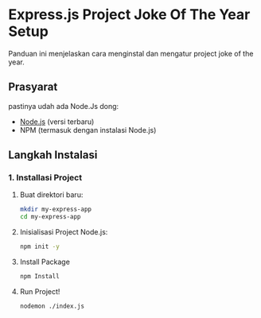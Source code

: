 # Express.js Project Joke Of The Year Setup

Panduan ini menjelaskan cara menginstal dan mengatur project joke of the year.

## Prasyarat

pastinya udah ada Node.Js dong:
- [Node.js](https://nodejs.org/) (versi terbaru)
- NPM (termasuk dengan instalasi Node.js)

## Langkah Instalasi

### 1. Installasi Project
1. Buat direktori baru:
   ```bash
   mkdir my-express-app
   cd my-express-app
2. Inisialisasi Project Node.js:
    ```bash
    npm init -y
3. Install Package
    ```bash
    npm Install
4. Run Project!
    ```bash
    nodemon ./index.js